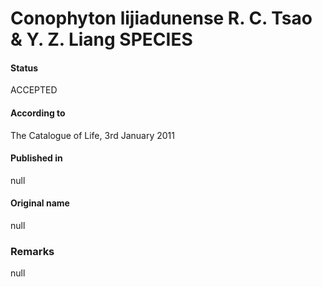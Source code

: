 Conophyton lijiadunense R. C. Tsao & Y. Z. Liang SPECIES
=======

#### Status
ACCEPTED

#### According to
The Catalogue of Life, 3rd January 2011

#### Published in
null

#### Original name
null

### Remarks
null